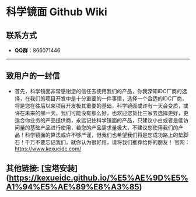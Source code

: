 # 科学镜面 Github Wiki

## 联系方式
- **QQ群**：866071446
---
## 致用户的一封信
- 首先，科学镜面非常感谢您的信任去使用我们的产品，你我深知IDC厂商的选择，在我们的项目开发中是十分重要的一件事情，选择一个合适的IDC厂商，将是您在往后以来项目开发极其重要的基础，科学镜面或许有一天会变质，或许在未来的哪一天，我们可能没有那么好，也欢迎您货比三家去选择更好，更适合你业务的产品提供商，永远记住科学镜面的产品，只建议小白或者是低访问量的基础产品进行使用，若您的产品需求量极大，不建议您使用我们的产品！科学镜面的算法或许不够严谨，但我们也希望我们将是您成功路上的垫脚石！千万不要忘记我们，就你认为很好用，请将我们推荐给你的朋友！
官网：https://www.kexueidc.com/

## 其他链接: [宝塔安装] (https://kexueidc.github.io/%E5%AE%9D%E5%A1%94%E5%AE%89%E8%A3%85)
